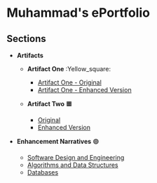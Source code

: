 # Muhammad's ePortfolio

## Sections
 
- **Artifacts**
  - **Artifact One** :Yellow_square:
    - [Artifact One - Original](https://github.com/mkhizer33/Muhammad-s-Portfolio/blob/main/Software%20Design%20and%20Engineering/OriginalAutoService.txt)
    - [Artifact One - Enhanced Version](https://github.com/mkhizer33/Muhammad-s-Portfolio/blob/main/Software%20Design%20and%20Engineering/EnhancedAutoService.py)
  
  - **Artifact Two** :orange_square:
    - [Original](link_to_artifact_two_original)
    - [Enhanced Version](link_to_artifact_two_enhanced)
  
- **Enhancement Narratives** :purple_circle:
  - [Software Design and Engineering](link_to_enhancement_one_narrative)
  - [Algorithms and Data Structures](link_to_enhancement_two_narrative)
  - [Databases](link_to_enhancement_three_narrative)
